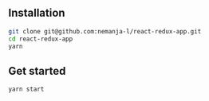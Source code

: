 ## Installation

```bash
git clone git@github.com:nemanja-l/react-redux-app.git
cd react-redux-app
yarn
```

## Get started

```bash
yarn start
```
